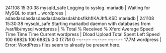241108 15:30:38 mysqld_safe Logging to syslog.
mariadb    | Waiting for MySQL to start...
wordpress  | adasdasdasdasdasdasdasdasdakhbsflkhflKAJhfLKSD
mariadb    | 241108 15:30:38 mysqld_safe Starting mariadbd daemon with databases from /var/lib/mysql
wordpress  |   % Total    % Received % Xferd  Average Speed   Time    Time     Time  Current
wordpress  |                                  Dload  Upload   Total   Spent    Left  Speed
100 6882k  100 6882k    0     0  17.7M      0 --:--:-- --:--:-- --:--:-- 17.7M
wordpress  | Error: WordPress files seem to already be present here.